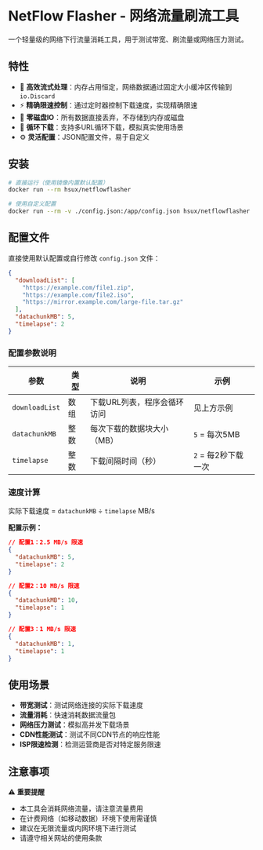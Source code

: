# NetFlow Flasher - 网络流量刷流工具

一个轻量级的网络下行流量消耗工具，用于测试带宽、刷流量或网络压力测试。

## 特性

- 🚀 **高效流式处理**：内存占用恒定，网络数据通过固定大小缓冲区传输到 `io.Discard`
- ⚡ **精确限速控制**：通过定时器控制下载速度，实现精确限速
- 🎯 **零磁盘IO**：所有数据直接丢弃，不存储到内存或磁盘
- 🔄 **循环下载**：支持多URL循环下载，模拟真实使用场景
- ⚙️ **灵活配置**：JSON配置文件，易于自定义

## 安装

```bash
# 直接运行（使用镜像内置默认配置）
docker run --rm hsux/netflowflasher

# 使用自定义配置
docker run --rm -v ./config.json:/app/config.json hsux/netflowflasher
```

## 配置文件

直接使用默认配置或自行修改 `config.json` 文件：

```json
{
  "downloadList": [
    "https://example.com/file1.zip",
    "https://example.com/file2.iso",
    "https://mirror.example.com/large-file.tar.gz"
  ],
  "datachunkMB": 5,
  "timelapse": 2
}
```

### 配置参数说明

| 参数 | 类型 | 说明 | 示例 |
|------|------|------|------|
| `downloadList` | 数组 | 下载URL列表，程序会循环访问 | 见上方示例 |
| `datachunkMB` | 整数 | 每次下载的数据块大小（MB） | `5` = 每次5MB |
| `timelapse` | 整数 | 下载间隔时间（秒） | `2` = 每2秒下载一次 |

### 速度计算

实际下载速度 = `datachunkMB` ÷ `timelapse` MB/s

**配置示例：**

```json
// 配置1：2.5 MB/s 限速
{
  "datachunkMB": 5,
  "timelapse": 2
}

// 配置2：10 MB/s 限速  
{
  "datachunkMB": 10,
  "timelapse": 1
}

// 配置3：1 MB/s 限速
{
  "datachunkMB": 1,
  "timelapse": 1
}
```

## 使用场景

- **带宽测试**：测试网络连接的实际下载速度
- **流量消耗**：快速消耗数据流量包
- **网络压力测试**：模拟高并发下载场景
- **CDN性能测试**：测试不同CDN节点的响应性能
- **ISP限速检测**：检测运营商是否对特定服务限速

## 注意事项

⚠️ **重要提醒**
- 本工具会消耗网络流量，请注意流量费用
- 在计费网络（如移动数据）环境下使用需谨慎
- 建议在无限流量或内网环境下进行测试
- 请遵守相关网站的使用条款
